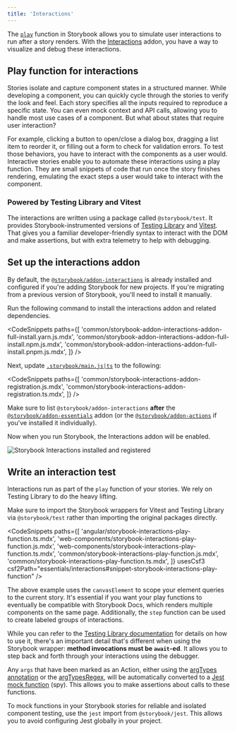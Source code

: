 ```yaml
---
title: 'Interactions'
---
```


The [`play`](../writing-stories/play-function.md) function in Storybook allows you to simulate user interactions to run after a story renders. With the [Interactions](https://storybook.js.org/addons/@storybook/addon-interactions/) addon, you have a way to visualize and debug these interactions.

## Play function for interactions

Stories isolate and capture component states in a structured manner. While developing a component, you can quickly cycle through the stories to verify the look and feel. Each story specifies all the inputs required to reproduce a specific state. You can even mock context and API calls, allowing you to handle most use cases of a component. But what about states that require user interaction?

For example, clicking a button to open/close a dialog box, dragging a list item to reorder it, or filling out a form to check for validation errors. To test those behaviors, you have to interact with the components as a user would. Interactive stories enable you to automate these interactions using a play function. They are small snippets of code that run once the story finishes rendering, emulating the exact steps a user would take to interact with the component.

### Powered by Testing Library and Vitest

The interactions are written using a package called `@storybook/test`. It provides Storybook-instrumented versions of [Testing Library](https://testing-library.com/) and [Vitest](https://vitest.dev). That gives you a familiar developer-friendly syntax to interact with the DOM and make assertions, but with extra telemetry to help with debugging.

## Set up the interactions addon

By default, the [`@storybook/addon-interactions`](https://storybook.js.org/addons/@storybook/addon-interactions/) is already installed and configured if you're adding Storybook for new projects. If you're migrating from a previous version of Storybook, you'll need to install it manually.

Run the following command to install the interactions addon and related dependencies.

<CodeSnippets
paths={[
'common/storybook-addon-interactions-addon-full-install.yarn.js.mdx',
'common/storybook-addon-interactions-addon-full-install.npm.js.mdx',
'common/storybook-addon-interactions-addon-full-install.pnpm.js.mdx',
]}
/>

Next, update [`.storybook/main.js|ts`](../configure/index.md#configure-story-rendering) to the following:

<CodeSnippets
paths={[
'common/storybook-interactions-addon-registration.js.mdx',
'common/storybook-interactions-addon-registration.ts.mdx',
]}
/>

<Callout variant="info" icon="💡">

Make sure to list `@storybook/addon-interactions` **after** the [`@storybook/addon-essentials`](./index.md) addon (or the [`@storybook/addon-actions`](./actions.md) if you've installed it individually).

</Callout>

Now when you run Storybook, the Interactions addon will be enabled.

![Storybook Interactions installed and registered](./addon-interactions-installed-registered.png)

## Write an interaction test

Interactions run as part of the `play` function of your stories. We rely on Testing Library to do the heavy lifting.

Make sure to import the Storybook wrappers for Vitest and Testing Library via `@storybook/test` rather than importing the original packages directly.

<CodeSnippets
paths={[
'angular/storybook-interactions-play-function.ts.mdx',
'web-components/storybook-interactions-play-function.js.mdx',
'web-components/storybook-interactions-play-function.ts.mdx',
'common/storybook-interactions-play-function.js.mdx',
'common/storybook-interactions-play-function.ts.mdx',
]}
usesCsf3
csf2Path="essentials/interactions#snippet-storybook-interactions-play-function"
/>

The above example uses the `canvasElement` to scope your element queries to the current story. It's essential if you want your play functions to eventually be compatible with Storybook Docs, which renders multiple components on the same page. Additionally, the `step` function can be used to create labeled groups of interactions.

While you can refer to the [Testing Library documentation](https://testing-library.com/docs/) for details on how to use it, there's an important detail that's different when using the Storybook wrapper: **method invocations must be `await`-ed**. It allows you to step back and forth through your interactions using the debugger.

Any `args` that have been marked as an Action, either using the [argTypes annotation](./actions.md#action-argtype-annotation) or the [argTypesRegex](./actions.md#automatically-matching-args), will be automatically converted to a [Jest mock function](https://jestjs.io/docs/mock-function-api) (spy). This allows you to make assertions about calls to these functions.

<Callout variant="info">

To mock functions in your Storybook stories for reliable and isolated component testing, use the `jest` import from `@storybook/jest`. This allows you to avoid configuring Jest globally in your project.

</Callout>
